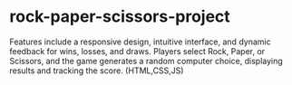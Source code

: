 # rock-paper-scissors-project
Features include a responsive design, intuitive interface, and dynamic feedback for wins, losses, and draws. Players select Rock, Paper, or Scissors, and the game generates a random computer choice, displaying results and tracking the score. (HTML,CSS,JS)
